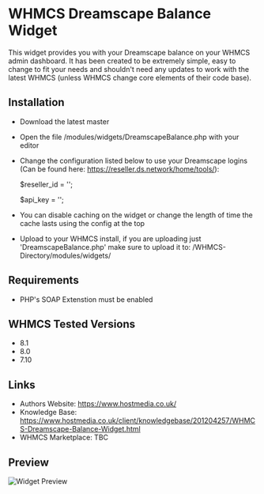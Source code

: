 # WHMCS Dreamscape Balance Widget

This widget provides you with your Dreamscape balance on your WHMCS admin dashboard. It has been created to be extremely simple, easy to change to fit your needs and shouldn't need any updates to work with the latest WHMCS (unless WHMCS change core elements of their code base).

## Installation
* Download the latest master
* Open the file /modules/widgets/DreamscapeBalance.php with your editor
* Change the configuration listed below to use your Dreamscape logins (Can be found here: https://reseller.ds.network/home/tools/):

  $reseller_id = '';

  $api_key = '';

* You can disable caching on the widget or change the length of time the cache lasts using the config at the top 
* Upload to your WHMCS install, if you are uploading just 'DreamscapeBalance.php' make sure to upload it to: /WHMCS-Directory/modules/widgets/

## Requirements
* PHP's SOAP Extenstion must be enabled

## WHMCS Tested Versions
* 8.1
* 8.0
* 7.10

## Links
* Authors Website: https://www.hostmedia.co.uk/
* Knowledge Base: https://www.hostmedia.co.uk/client/knowledgebase/201204257/WHMCS-Dreamscape-Balance-Widget.html
* WHMCS Marketplace: TBC

## Preview
![Widget Preview](https://www.hostmedia.co.uk/client/images/kb/8_dreamscape-balance-widget.png)
